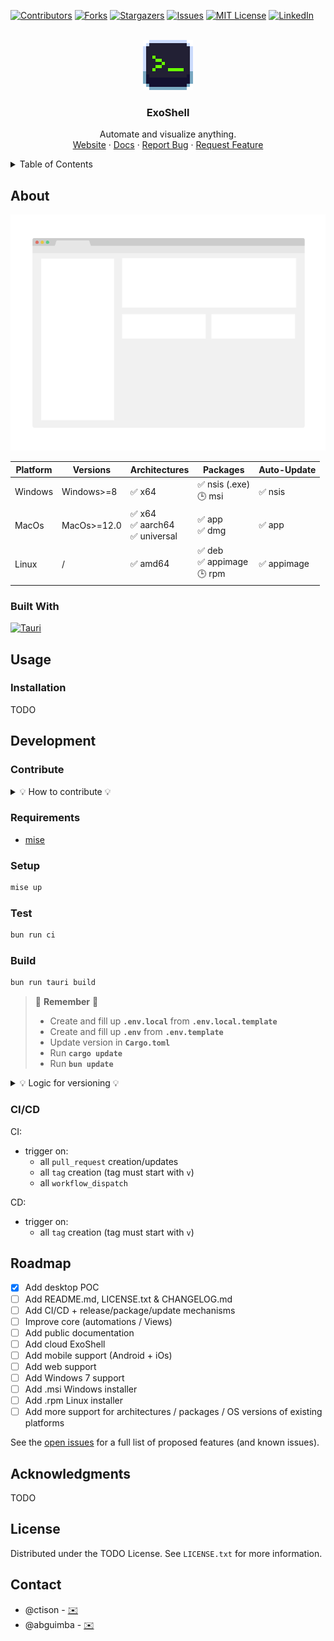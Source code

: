 <a name="exoshell"></a>

<!-- DATA -->

[![Contributors][contributors-shield]][contributors-url]
[![Forks][forks-shield]][forks-url]
[![Stargazers][stars-shield]][stars-url]
[![Issues][issues-shield]][issues-url]
[![MIT License][license-shield]][license-url]
[![LinkedIn][linkedin-shield]][linkedin-url]

<!-- LOGO & LINKS -->
<br />
<div align="center">
  <a href="https://github.com/exoshell-dev/exoshell">
    <img src="images/logo.png" alt="Logo" width="80" height="80">
  </a>

  <h3 align="center">ExoShell</h3>

  <p align="center">
    Automate and visualize anything.
    <br />
    <a href="https://exoshell.io">Website</a>
    ·
    <a href="https://docs.exoshell.io">Docs</a>
    ·
    <a href="https://github.com/exoshell-dev/exoshell/issues/new?labels=bug&template=bug-report---.md">Report Bug</a>
    ·
    <a href="https://github.com/exoshell-dev/exoshell/issues/new?labels=enhancement&template=feature-request---.md">Request Feature</a>
  </p>
</div>

<!-- TABLE OF CONTENTS -->
<details>
  <summary>Table of Contents</summary>
  <ol>
    <li>
      <a href="#about">About</a>
      <ul>
        <li><a href="#built-with">Built With</a></li>
      </ul>
    </li>
    <li>
      <a href="#usage">Usage</a>
      <ul>
        <li><a href="#installation">Installation</a></li>
      </ul>
    </li>
    <li>
      <a href="#development">Development</a>
      <ul>
        <li><a href="#contribute">Contribute</a></li>
        <li><a href="#requirements">Requirements</a></li>
        <li><a href="#setup">Setup</a></li>
        <li><a href="#test">Test</a></li>
        <li><a href="#build">Build</a></li>
        <li><a href="#ci/cd">CI/CD</a></li>
      </ul>
    </li>
    <li><a href="#roadmap">Roadmap</a></li>
    <li><a href="#acknowledgments">Acknowledgments</a></li>
    <li><a href="#license">License</a></li>
    <li><a href="#contact">Contact</a></li>
  </ol>
</details>

<!-- ABOUT -->

## About

<div align="center">

[![ExoShell ScreenShot][exoshell-screenshot]](https://exoshell.io)

| Platform | Versions    | Architectures                        | Packages                        | Auto-Update |
| -------- | ----------- | ------------------------------------ | ------------------------------- | ----------- |
| Windows  | Windows>=8  | ✅ x64                               | ✅ nsis (.exe)<br>🕒 msi        | ✅ nsis     |
| MacOs    | MacOs>=12.0 | ✅ x64<br>✅ aarch64<br>✅ universal | ✅ app<br>✅ dmg                | ✅ app      |
| Linux    | /           | ✅ amd64                             | ✅ deb<br>✅ appimage<br>🕒 rpm | ✅ appimage |

</div>

### Built With

[![Tauri][Tauri-badge]][Tauri-url]

<!-- USAGE -->

## Usage

### Installation

TODO

<!-- DEVELOPMENT -->

## Development

### Contribute

<details>
<summary>💡 How to contribute 💡</summary>

To contribute, please fork the repo and create a pull request. You can also simply open an issue with the tag "enhancement".
Don't forget to give the project a star! Thanks again!

1. [Fork the Project](https://github.com/exoshell-dev/exoshell/fork)
2. Create your Feature Branch (`git checkout -b feature/amazing-feature`)
3. Commit your Changes (`git commit -m 'Add some amazing-feature'`)
4. Push to the Branch (`git push origin feature/amazing-feature`)
5. Open a Pull Request

</details>

### Requirements

- [mise](mise.jdx.dev)

### Setup

```bash
mise up
```

### Test

```bash
bun run ci
```

### Build

```bash
bun run tauri build
```

> 🚧 **Remember** 🚧
>
> - Create and fill up **`.env.local`** from **`.env.local.template`**
> - Create and fill up **`.env`** from **`.env.template`**
> - Update version in **`Cargo.toml`**
> - Run **`cargo update`**
> - Run **`bun update`**

<details>
<summary>💡 Logic for versioning 💡</summary>

We convert the version for compatibility and uniformity.

Tag format: `v[0-255].[0-255].[0-255]-[alpha|beta|rc].[0-31]`
Which gives max range of universal version: `[0-255].[0-255].[0-65535]`

Formula: `encoded_patch = patch * 2048 + prerelease_type_code * 32 + parseInt(prerelease_version, 10);`

Examples:

- tag `v0.0.1-alpha.0` => release `ExoShell v0.0.1-alpha.0` => version `0.0.1-alpha.0` => universal version (package version) `0.0.12141`
- tag `v0.0.1` => release `ExoShell v0.0.1` => version `0.0.1` => universal version (package version) `0.0.2048`
- tag `v1.5.2-beta.6` => release `ExoShell v1.5.2-beta.6` => version `1.5.2-beta.6` => universal version (package version) `1.5.4134`

</details>

### CI/CD

CI:

- trigger on:
  - all `pull_request` creation/updates
  - all `tag` creation (tag must start with `v`)
  - all `workflow_dispatch`

CD:

- trigger on:
  - all `tag` creation (tag must start with `v`)

<!-- ROADMAP -->

## Roadmap

- [x] Add desktop POC
- [ ] Add README.md, LICENSE.txt & CHANGELOG.md
- [ ] Add CI/CD + release/package/update mechanisms
- [ ] Improve core (automations / Views)
- [ ] Add public documentation
- [ ] Add cloud ExoShell
- [ ] Add mobile support (Android + iOs)
- [ ] Add web support
- [ ] Add Windows 7 support
- [ ] Add .msi Windows installer
- [ ] Add .rpm Linux installer
- [ ] Add more support for architectures / packages / OS versions of existing platforms

See the [open issues](https://github.com/exoshell-dev/exoshell/issues) for a full list of proposed features (and known issues).

<!-- ACKNOWLEDGMENTS -->

## Acknowledgments

TODO

<!-- LICENSE -->

## License

Distributed under the TODO License. See `LICENSE.txt` for more information.

<!-- CONTACT -->

## Contact

- @ctison - [✉️](mailto:charles@exoshell.io)
- @abguimba - [✉️](mailto:abraham@exoshell.io)

<!-- LINKS -->

[contributors-shield]: https://img.shields.io/github/contributors/exoshell-dev/exoshell.svg?style=for-the-badge
[contributors-url]: https://github.com/exoshell-dev/exoshell/graphs/contributors
[forks-shield]: https://img.shields.io/github/forks/exoshell-dev/exoshell.svg?style=for-the-badge
[forks-url]: https://github.com/exoshell-dev/exoshell/network/members
[stars-shield]: https://img.shields.io/github/stars/exoshell-dev/exoshell.svg?style=for-the-badge
[stars-url]: https://github.com/exoshell-dev/exoshell/stargazers
[issues-shield]: https://img.shields.io/github/issues/exoshell-dev/exoshell.svg?style=for-the-badge
[issues-url]: https://github.com/exoshell-dev/exoshell/issues
[license-shield]: https://img.shields.io/github/license/exoshell-dev/exoshell.svg?style=for-the-badge
[license-url]: https://github.com/exoshell-dev/exoshell/blob/master/LICENSE.txt
[linkedin-shield]: https://img.shields.io/badge/-LinkedIn-black.svg?style=for-the-badge&logo=linkedin&colorB=555
[linkedin-url]: https://www.linkedin.com/company/exoshell/
[exoshell-screenshot]: images/screenshot.png
[Tauri-badge]: https://img.shields.io/badge/Tauri-FFC131?style=for-the-badge&logo=Tauri&logoColor=white
[Tauri-url]: https://tauri.app/
